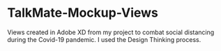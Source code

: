 # TalkMate-Mockup-Views
Views created in Adobe XD from my project to combat social distancing during the Covid-19 pandemic. I used the Design Thinking process.
